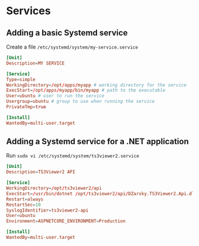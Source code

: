 # Services

## Adding a basic Systemd service

Create a file `/etc/systemd/system/my-service.service`

```toml
[Unit]
Description=MY SERVICE

[Service]
Type=simple
WorkingDirectory=/opt/apps/myapp # working directory for the service
ExecStart=/opt/apps/myapp/bin/myapp # path to the executable
User=ubuntu # user to run the service
Usergroup=ubuntu # group to use when running the service
PrivateTmp=true

[Install]
WantedBy=multi-user.target
```

## Adding a Systemd service for a .NET application

Run `sudo vi /etc/systemd/system/ts3viewer2.service`

```toml
[Unit]
Description=TS3Viewer2 API

[Service]
WorkingDirectory=/opt/ts3viewer2/api
ExecStart=/usr/bin/dotnet /opt/ts3viewer2/api/DZarsky.TS3Viewer2.Api.dll
Restart=always
RestartSec=10
SyslogIdentifier=ts3viewer2-api
User=ubuntu
Environment=ASPNETCORE_ENVIRONMENT=Production

[Install]
WantedBy=multi-user.target
```
